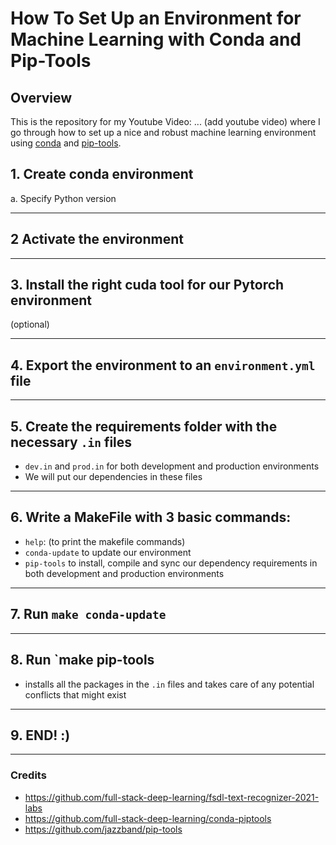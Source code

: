 # How To Set Up an Environment for Machine Learning with Conda and Pip-Tools

## Overview
This is the repository for my Youtube Video: ... (add youtube video) where I go through how to set up a nice and robust machine learning environment using [conda](https://docs.anaconda.com/) and [pip-tools](https://github.com/jazzband/pip-tools).

## 1. Create conda environment
a. Specify Python version

---

## 2 Activate the environment

---

## 3. Install the right cuda tool for our Pytorch environment 

(optional)

---

## 4. Export the environment to an `environment.yml` file

---

## 5. Create the requirements folder with the necessary `.in` files
- `dev.in` and `prod.in` for both development and production environments
- We will put our dependencies in these files

---

## 6. Write a MakeFile with 3 basic commands:
- `help`: (to print the makefile commands)
- `conda-update` to update our environment
- `pip-tools` to install, compile and sync our dependency requirements in 
both development and production environments

---

## 7. Run `make conda-update`

---

## 8. Run `make pip-tools
- installs all the packages in the `.in` files and takes care of any potential
conflicts that might exist

---

## 9. END! :)

---

### Credits

- https://github.com/full-stack-deep-learning/fsdl-text-recognizer-2021-labs
- https://github.com/full-stack-deep-learning/conda-piptools
- https://github.com/jazzband/pip-tools
